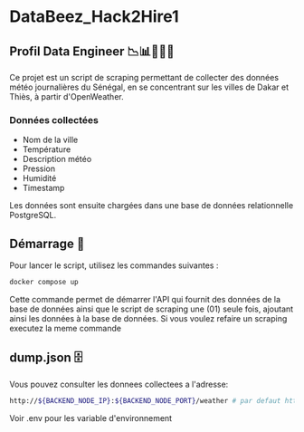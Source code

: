 # DataBeez_Hack2Hire1

## Profil Data Engineer 📉📊👨🏾‍💻

Ce projet est un script de scraping permettant de collecter des données météo journalières du Sénégal, en se concentrant sur les villes de Dakar et Thiès, à partir d'OpenWeather. 

### Données collectées
- Nom de la ville
- Température
- Description météo
- Pression
- Humidité
- Timestamp

Les données sont ensuite chargées dans une base de données relationnelle PostgreSQL.

## Démarrage 🚀

Pour lancer le script, utilisez les commandes suivantes :

```bash
docker compose up
```


Cette commande permet de démarrer l'API qui fournit des données de la base de données ainsi que le script de scraping une (01) seule fois, ajoutant ainsi les données à la base de données.
Si vous voulez refaire un scraping executez la meme commande

## dump.json 🗄️

Vous pouvez consulter les donnees collectees a l'adresse:

```bash
http://${BACKEND_NODE_IP}:${BACKEND_NODE_PORT}/weather # par defaut http://172.18.0.3:3000/weather
```

Voir .env pour les variable d'environnement